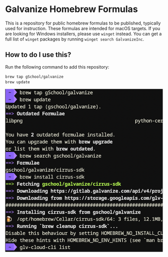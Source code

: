 # Galvanize Homebrew Formulas

This is a repository for public homebrew formulas to be
published, typically used for instruction. These formulas are intended for macOS targets. If you are looking for Windows installers, please use `winget` instead. You can get a full list of `winget` packages by running `winget search GalvanizeInc`.

## How to do I use this?

Run the following command to add this repository:

```sh
brew tap gSchool/galvanize
brew update
```

![screenshot](screenshot.png)
